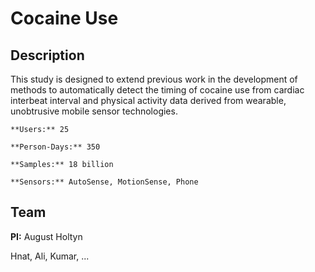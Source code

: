 Cocaine Use
====================

## Description
This study is designed to extend previous work in the development of methods to automatically detect the timing of cocaine use from cardiac interbeat interval and physical activity data derived from wearable, unobtrusive mobile sensor technologies.

```{admonition} Study Details
**Users:** 25

**Person-Days:** 350

**Samples:** 18 billion

**Sensors:** AutoSense, MotionSense, Phone
```

## Team
**PI:** August Holtyn

Hnat, Ali, Kumar, ...
